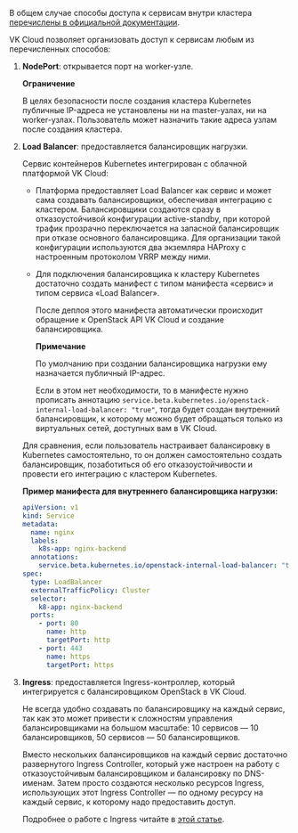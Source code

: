 В общем случае способы доступа к сервисам внутри кластера [перечислены в официальной документации](https://kubernetes.io/docs/concepts/services-networking/service/#publishing-services-service-types).

VK Cloud позволяет организовать доступ к сервисам любым из перечисленных способов:

1. **NodePort**: открывается порт на worker-узле.

   <warn>

   **Ограничение**

   В целях безопасности после создания кластера Kubernetes публичные IP-адреса не установлены ни на master-узлах, ни на worker-узлах. Пользователь может назначить такие адреса узлам после создания кластера.

   </warn>

1. **Load Balancer**: предоставляется балансировщик нагрузки.

   Сервис контейнеров Kubernetes интегрирован с облачной платформой VK Cloud:

   - Платформа предоставляет Load Balancer как сервис и может сама создавать балансировщики, обеспечивая интеграцию с кластером. Балансировщики создаются сразу в отказоустойчивой конфигурации active-standby, при которой трафик прозрачно переключается на запасной балансировщик при отказе основного балансировщика. Для организации такой конфигурации используются два экземляра HAProxy с настроенным протоколом VRRP между ними.
   - Для подключения балансировщика к кластеру Kubernetes достаточно создать манифест с типом манифеста «сервис» и типом сервиса «Load Balancer».

     После деплоя этого манифеста автоматически происходит обращение к OpenStack API VK Cloud и создание балансировщика.

     <info>

     **Примечание**

     По умолчанию при создании балансировщика нагрузки ему назначается публичный IP-адрес.

     Если в этом нет необходимости, то в манифесте нужно прописать аннотацию `service.beta.kubernetes.io/openstack-internal-load-balancer: "true"`, тогда будет создан внутренний балансировщик, к которому можно будет обращаться только из виртуальных сетей, доступных вам в VK Cloud.

     </info>

   Для сравнения, если пользователь настраивает балансировку в Kubernetes самостоятельно, то он должен самостоятельно создать балансировщик, позаботиться об его отказоустойчивости и провести его интеграцию с кластером Kubernetes.

   **Пример манифеста для внутреннего балансировщика нагрузки:**

   ```yaml
   apiVersion: v1
   kind: Service
   metadata:
     name: nginx
     labels:
       k8s-app: nginx-backend
     annotations:
       service.beta.kubernetes.io/openstack-internal-load-balancer: "true"
   spec:
     type: LoadBalancer
     externalTrafficPolicy: Cluster
     selector:
       k8-app: nginx-backend
     ports:
       - port: 80
         name: http
         targetPort: http
       - port: 443
         name: https
         targetPort: https
   ```

1. **Ingress**: предоставляется Ingress-контроллер, который интегрируется с балансировщиком OpenStack в VK Cloud.

   Не всегда удобно создавать по баланcировщику на каждый сервис, так как это может привести к сложностям управления балансировщиками на большом масштабе: 10 сервисов — 10 балансировщиков, 50 сервисов — 50 балансировщиков.

   Вместо нескольких балансировщиков на каждый сервис достаточно развернутого Ingress Controller, который уже настроен на работу с отказоустойчивым балансировщиком и балансировку по DNS-именам. Затем просто создаются несколько ресурсов Ingress, использующих этот Ingress Controller — по одному ресурсу на каждый сервис, к которому надо предоставить доступ.

   Подробнее о работе с Ingress читайте в [этой статье](../k8s-network/k8s-ingress).
